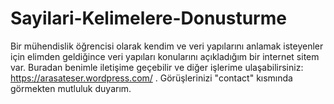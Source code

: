 # Sayilari-Kelimelere-Donusturme

Bir mühendislik öğrencisi olarak kendim ve veri yapılarını anlamak isteyenler için elimden geldiğince veri yapıları konularını açıkladığım bir internet sitem var. Buradan benimle iletişime geçebilir ve diğer işlerime ulaşabilirsiniz: https://arasateser.wordpress.com/ . Görüşlerinizi "contact" kısmında görmekten mutluluk duyarım.
